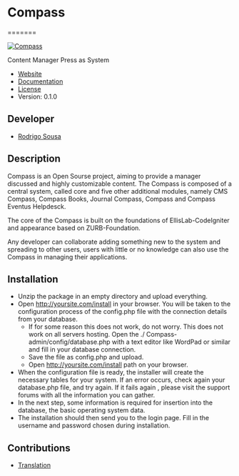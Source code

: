 # Compass
=======

[![Compass](https://avatars3.githubusercontent.com/u/7693459?s=140)](https://github.com/ProjectCompass/compass)

Content Manager Press as System

* [Website](https://github.com/ProjectCompass/compass)
* [Documentation](https://github.com/ProjectCompass/compass/wiki)
* [License](http://creativecommons.org/licenses/by-sa/4.0/)
* Version: 0.1.0

## Developer

* [Rodrigo Sousa](https://github.com/rodrigofrcs)

## Description

Compass is an Open Sourse project, aiming to provide a manager discussed and highly customizable content. The Compass is composed of a central system, called core and five other additional modules, namely CMS Compass, Compass Books, Journal Compass, Compass and Compass Eventus Helpdesck.

The core of the Compass is built on the foundations of EllisLab-CodeIgniter and appearance based on ZURB-Foundation.

Any developer can collaborate adding something new to the system and spreading to other users, users with little or no knowledge can also use the Compass in managing their applications.

## Installation

* Unzip the package in an empty directory and upload everything.
* Open http://yoursite.com/install in your browser. You will be taken to the configuration process of the config.php file with the connection details from your database.
  * If for some reason this does not work, do not worry. This does not work on all servers hosting. Open the ./ Compass-admin/config/database.php with a text editor like WordPad or similar and fill in your database connection.
  * Save the file as config.php and upload.
  * Open http://yoursite.com/install path on your browser.
* When the configuration file is ready, the installer will create the necessary tables for your system. If an error occurs, check again your database.php file, and try again. If it fails again , please visit the support forums with all the information you can gather.
* In the next step, some information is required for insertion into the database, the basic operating system data.
* The installation should then send you to the login page. Fill in the username and password chosen during installation.

## Contributions

* [Translation](https://www.transifex.com/projects/p/ProjectCompass/)

